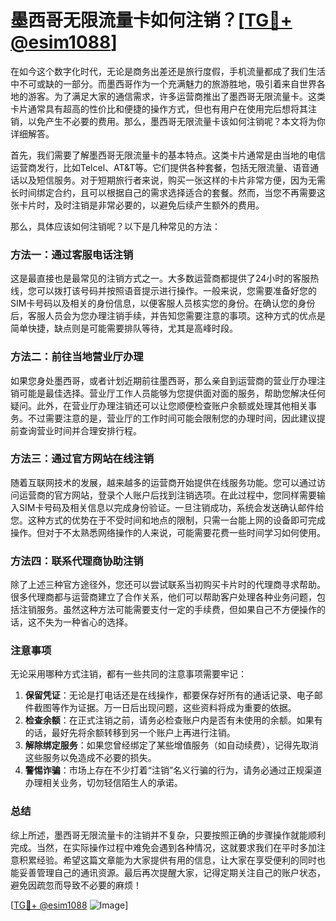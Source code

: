 # 墨西哥无限流量卡如何注销？[[TG💪+ @esim1088](https://t.me/s/esim1088)]

在如今这个数字化时代，无论是商务出差还是旅行度假，手机流量都成了我们生活中不可或缺的一部分。而墨西哥作为一个充满魅力的旅游胜地，吸引着来自世界各地的游客。为了满足大家的通信需求，许多运营商推出了墨西哥无限流量卡。这类卡片通常具有超高的性价比和便捷的操作方式，但也有用户在使用完后想将其注销，以免产生不必要的费用。那么，墨西哥无限流量卡该如何注销呢？本文将为你详细解答。

首先，我们需要了解墨西哥无限流量卡的基本特点。这类卡片通常是由当地的电信运营商发行，比如Telcel、AT&T等。它们提供各种套餐，包括无限流量、语音通话以及短信服务。对于短期旅行者来说，购买一张这样的卡片非常方便，因为无需长时间绑定合约，且可以根据自己的需求选择适合的套餐。然而，当您不再需要这张卡片时，及时注销是非常必要的，以避免后续产生额外的费用。

那么，具体应该如何注销呢？以下是几种常见的方法：

### 方法一：通过客服电话注销

这是最直接也是最常见的注销方式之一。大多数运营商都提供了24小时的客服热线，您可以拨打该号码并按照语音提示进行操作。一般来说，您需要准备好您的SIM卡号码以及相关的身份信息，以便客服人员核实您的身份。在确认您的身份后，客服人员会为您办理注销手续，并告知您需要注意的事项。这种方式的优点是简单快捷，缺点则是可能需要排队等待，尤其是高峰时段。

### 方法二：前往当地营业厅办理

如果您身处墨西哥，或者计划近期前往墨西哥，那么亲自到运营商的营业厅办理注销可能是最佳选择。营业厅工作人员能够为您提供面对面的服务，帮助您解决任何疑问。此外，在营业厅办理注销还可以让您顺便检查账户余额或处理其他相关事务。不过需要注意的是，营业厅的工作时间可能会限制您的办理时间，因此建议提前查询营业时间并合理安排行程。

### 方法三：通过官方网站在线注销

随着互联网技术的发展，越来越多的运营商开始提供在线服务功能。您可以通过访问运营商的官方网站，登录个人账户后找到注销选项。在此过程中，您同样需要输入SIM卡号码及相关信息以完成身份验证。一旦注销成功，系统会发送确认邮件给您。这种方式的优势在于不受时间和地点的限制，只需一台能上网的设备即可完成操作。但对于不太熟悉网络操作的人来说，可能需要花费一些时间学习如何使用。

### 方法四：联系代理商协助注销

除了上述三种官方途径外，您还可以尝试联系当初购买卡片时的代理商寻求帮助。很多代理商都与运营商建立了合作关系，他们可以帮助客户处理各种业务问题，包括注销服务。虽然这种方法可能需要支付一定的手续费，但如果自己不方便操作的话，这不失为一种省心的选择。

### 注意事项

无论采用哪种方式注销，都有一些共同的注意事项需要牢记：

1. **保留凭证**：无论是打电话还是在线操作，都要保存好所有的通话记录、电子邮件截图等作为证据。万一日后出现问题，这些资料将成为重要的依据。
2. **检查余额**：在正式注销之前，请务必检查账户内是否有未使用的余额。如果有的话，最好先将余额转移到另一个账户上再进行注销。
3. **解除绑定服务**：如果您曾经绑定了某些增值服务（如自动续费），记得先取消这些服务以免造成不必要的损失。
4. **警惕诈骗**：市场上存在不少打着“注销”名义行骗的行为，请务必通过正规渠道办理相关业务，切勿轻信陌生人的承诺。

### 总结

综上所述，墨西哥无限流量卡的注销并不复杂，只要按照正确的步骤操作就能顺利完成。当然，在实际操作过程中难免会遇到各种情况，这就要求我们在平时多加注意积累经验。希望这篇文章能为大家提供有用的信息，让大家在享受便利的同时也能妥善管理自己的通讯资源。最后再次提醒大家，记得定期关注自己的账户状态，避免因疏忽而导致不必要的麻烦！

[[TG💪+ @esim1088](https://t.me/s/esim1088) ![Image](https://i.postimg.cc/4NQfJmqS/Snipaste-2025-05-13-00-14-12.png)]